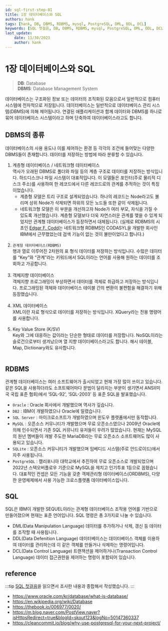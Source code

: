 ```yaml
---
id: sql-first-step-01
title: 1장 데이터베이스와 SQL
authors: hank
tags: [hank, DB, DBMS, RDBMS, mysql, PostgreSQL, DML, DDL, DCL]
keywords: [SQL 첫걸음, DB, DBMS, RDBMS, mysql, PostgreSQL, DML, DDL, DCL]
last_update:
    date: 11/30/2023
    author: hank
---
```


# 1장 데이터베이스와 SQL

> **DB**: Database <br/>
> **DBMS**: Database Management System


데이터베이스는 구조화된 정보 또는 데이터의 조직화된 모음으로서 일반적으로 컴퓨터 시스템에 전자적으로 저장됩니다. 데이터베이스는 일반적으로 데이터베이스 관리 시스템(DBMS)에 의해 제어됩니다. 연결된 애플리케이션과 함께 데이터와 DBMS를 하나로 묶어 데이터베이스 시스템이라고 하며 단축하여 데이터베이스라고도 합니다.

## DBMS의 종류


데이터베이스의 사용 용도나 이를 제어하는 환경 등 각각의 조건에 들어맞는 다양한 DBMS들이 존재합니다. 데이터를 저장하는 방법에 따라 분류할 수 있습니다.

1. 계층형 데이터베이스 / 네트워크형 데이터베이스 <br/>
   역사가 오래된 DBMS로 폴더와 파일 등의 계층 구조로 데이터를 저장하는 방식입니다. 하드디스크나 파일 시스템이 대표적입니다. 이 모델들은 포인터(주로 물리적 디스크 주소)를 사용하여 한 레코드에서 다른 레코드로의 관계를 추적하는 것이 특징이었습니다.
   - 계층형 모델은 트리 구조로 설계되었습니다. 하나의 레코드는 Node라고도 불리며 상위 Node가 삭제되면 하위의 모든 노드들 또한 같이 삭제됩니다.
   - 네트워크형 모델은 이 부분을 개선하고자 Node가 여러 부모, 자식을 가질 수 있도록 개선했습니다. 계층형 모델보다 더욱 자연스러운 관계를 맺을 수 있게 되었지만 관계형 데이터베이스가 등장하면서 대체됩니다. (실제로 RDBMS의 시초인 [Edgar F. Codd](https://en.wikipedia.org/wiki/Edgar_F._Codd)는 네트워크형 RDBMS인 CODASYL을 개발한 회사인 IBM에서 근무했었는데 검색 기능이 없는 것이 불만이었다고 합니다.)
     <br/><br/>
2. `관계형 데이터베이스(RDBMS)` <br/>
   행과 열로 이루어진 2차원의 표 형식 데이터를 저장하는 방식입니다. 수많은 데이터를 “Key”와 “관계”라는 키워드에서 SQL이라는 언어를 사용해 원하는 데이터를 조회하고 가공합니다.
   <br/><br/>
3. 객체지향 데이터베이스 <br/>
   객체지향 프로그래밍이 부상하면서 데이터를 객체로 취급하고 저장하는 방식입니다. 프로그래밍된 객체와 데이터베이스 테이블 간의 변환의 불편함을 해결하기 위해 등장했습니다.
   <br/><br/>
4. XML 데이터베이스 <br/>
   XML이란 자료 형식으로 데이터를 저장하는 방식입니다. XQuery라는 전용 명령어를 사용합니다.
   <br/><br/>
5. Key Value Store (K/SV) <br/>
   Key와 그에 대응하는 값이라는 단순한 형태로 데이터를 저장합니다. NoSQL이라는 슬로건으로부터 생겨났으며 열 지향 데이터베이스라고도 합니다. 해시 테이블, Map, Dictionary와도 유사합니다.
   <br/><br/>

## RDBMS 

관계형 데이터베이스는 여러 소프트웨어가 출시되었고 현재 가장 많이 쓰이고 있습니다. 같은 SQL을 사용하더라도 소프트웨어마다 문법이 달라지는 부분이 생기면서 ANSI(미국 국립 표준 협회)에서 ‘SQL-92’, ‘SQL-2003’ 등 표준 SQL을 발표했습니다.

- `Oracle` : Oracle 회사에서 개발했으며 역사가 깊습니다.
- `DB2` : IBM이 개발하였으나 Oracle에 밀렸습니다.
- `SQL Server` : 마이크로소프트가 개발하였으며 윈도우 플랫폼에서만 동작합니다.
- `MySQL` : 오픈소스 커뮤니티가 개발했으며 무료 오픈소스였으나 2009년 Oracle에 의해 인수되면서 기존 SQL 커뮤니티 유저들이 우려가 많았습니다. 현재는 MySQL의 원년 멤버들이 개발 주도한 MariaDB라는 무료 오픈소스 소프트웨어도 많이 사용되고 있습니다.
- `SQLite` : 오픈소스 커뮤니티가 개발했으며 임베디드 시스템(주로 안드로이드)에서 자주 사용됩니다.
- `PostgreSQL` : 캘리포니아 대학교에서 추진하여 무료 오픈소스로 개발되었으며 2022년 스택오버플로우 기준으로 MySQL을 제치고 인기투표 1등으로 꼽혔습니다. 대표적인 컨셉은 모든 기능을 갖춘 객체관리형 데이터베이스(ORDBMS), 다양한 운영체제에서 사용 가능한 크로스플랫폼 데이터베이스입니다.



## SQL

SQL은 IBM이 개발한 SEQUEL이라는 관계형 데이터베이스 조작용 언어를 기반으로 만들어졌으며 현재는 표준 언어입니다. SQL 명령은 총 3가지로 나눌 수 있습니다.

- DML(Data Manipulation Language)
  데이터를 추가하거나 삭제, 갱신 등 데이터를 조작할 때 사용됩니다.
- DDL(Data Defenition Language)
  데이터베이스는 데이터베이스 객체를 이용하여 데이터를 관리하는데 이 같은 객체를 만들거나 삭제하는 명령어입니다.
- DCL(Data Control Language)
  트랜잭션을 제어하거나(Transaction Control Language) 데이터 접근권한을 제어하는 명령이 포함되어 있습니다.

## reference

:::tip
[SQL 첫걸음](https://www.yes24.com/Product/Goods/22744867)을 읽으면서 조사한 내용과 종합해서 작성했습니다.
:::

- https://www.oracle.com/kr/database/what-is-database/
- https://en.wikipedia.org/wiki/Database
- https://thebook.io/006977/0020/
- https://m.blog.naver.com/PostView.naver?isHttpsRedirect=true&blogId=skout123&logNo=50147360337
- https://cleancommit.io/blog/why-use-postgresql-for-your-next-project/